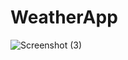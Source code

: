 # WeatherApp

![Screenshot (3)](https://github.com/Manojkumar962952/Weather_App/assets/126284997/f2f3b76e-a7f7-4d85-9788-c38c67c4fb56)

